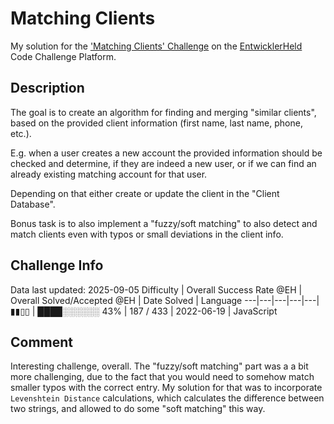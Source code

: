 # Matching Clients

My solution for the ['Matching Clients' Challenge](https://platform.entwicklerheld.de/challenge/matching-clients?technology=JavaScript) on the [EntwicklerHeld](https://platform.entwicklerheld.de/) Code Challenge Platform.

## Description
The goal is to create an algorithm for finding and merging "similar clients", based on the provided client information (first name, last name, phone, etc.).

E.g. when a user creates a new account the provided information should be checked and determine, if they are indeed a new user, or if we can find an already existing matching account for that user.

Depending on that either create or update the client in the  "Client Database".

Bonus task is to also implement a "fuzzy/soft matching" to also detect and match clients even with typos or small deviations in the client info.

## Challenge Info
Data last updated: 2025-09-05
Difficulty | Overall Success Rate @EH | Overall Solved/Accepted @EH | Date Solved | Language
---|---|---|---|---|
▮▮▯▯ | ████░░░░░░ 43% | 187 / 433 | 2022-06-19 | JavaScript

## Comment
Interesting challenge, overall. The "fuzzy/soft matching" part was a a bit more challenging, due to the fact that you would need to somehow match smaller typos with the correct entry. My solution for that was to incorporate `Levenshtein Distance` calculations, which calculates the difference between two strings, and allowed to do some "soft matching" this way.